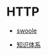# HTTP

- [swoole](https://www.swoole.com/)

- [知识体系](https://www.cnblogs.com/onepixel/p/7021506.html#4099354)
